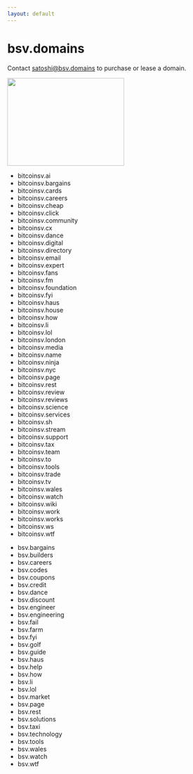 ```yaml
---
layout: default
---
```


# bsv.domains

Contact <a href="mailto:satoshi@bsv.domains">satoshi@bsv.domains</a> to purchase or lease a domain. 

<img loading="lazy" width="266" height="200" src="https://miro.medium.com/max/800/0*5s8yhG12anXIuvVJ" alt="" class="wp-image-539">

- bitcoinsv.ai
- bitcoinsv.bargains
- bitcoinsv.cards
- bitcoinsv.careers
- bitcoinsv.cheap
- bitcoinsv.click
- bitcoinsv.community
- bitcoinsv.cx
- bitcoinsv.dance
- bitcoinsv.digital
- bitcoinsv.directory
- bitcoinsv.email
- bitcoinsv.expert
- bitcoinsv.fans
- bitcoinsv.fm
- bitcoinsv.foundation
- bitcoinsv.fyi
- bitcoinsv.haus
- bitcoinsv.house
- bitcoinsv.how
- bitcoinsv.li
- bitcoinsv.lol
- bitcoinsv.london
- bitcoinsv.media
- bitcoinsv.name
- bitcoinsv.ninja
- bitcoinsv.nyc
- bitcoinsv.page
- bitcoinsv.rest
- bitcoinsv.review
- bitcoinsv.reviews
- bitcoinsv.science
- bitcoinsv.services
- bitcoinsv.sh
- bitcoinsv.stream
- bitcoinsv.support
- bitcoinsv.tax
- bitcoinsv.team
- bitcoinsv.to
- bitcoinsv.tools
- bitcoinsv.trade
- bitcoinsv.tv
- bitcoinsv.wales
- bitcoinsv.watch
- bitcoinsv.wiki
- bitcoinsv.work
- bitcoinsv.works
- bitcoinsv.ws
- bitcoinsv.wtf

<p></p>

- bsv.bargains
- bsv.builders
- bsv.careers
- bsv.codes
- bsv.coupons
- bsv.credit
- bsv.dance
- bsv.discount 
- bsv.engineer
- bsv.engineering
- bsv.fail
- bsv.farm
- bsv.fyi
- bsv.golf
- bsv.guide
- bsv.haus
- bsv.help
- bsv.how
- bsv.li
- bsv.lol
- bsv.market
- bsv.page
- bsv.rest
- bsv.solutions
- bsv.taxi
- bsv.technology
- bsv.tools
- bsv.wales
- bsv.watch
- bsv.wtf
